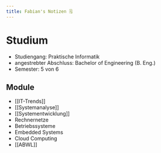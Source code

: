 ```yaml
---
title: Fabian's Notizen 🗒️
---
```

# Studium
- Studiengang: Praktische Informatik
- angestrebter Abschluss: Bachelor of Engineering (B. Eng.)
- Semester: 5 von 6

## Module
- [[IT-Trends]]
- [[Systemanalyse]]
- [[Systementwicklung]]
- Rechnernetze
- Betriebssysteme
- Embedded Systems
- Cloud Computing
- [[ABWL]]